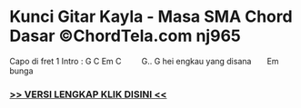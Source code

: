 
 # Kunci Gitar Kayla - Masa SMA Chord Dasar ©ChordTela.com nj965


Capo di fret 1 Intro : G C Em C         G.. G hei engkau yang disana       Em bunga

###  <a href="https://shortlighzx.web.app?sq=Kunci Gitar Kayla - Masa SMA Chord Dasar ©ChordTela.com"> >> VERSI LENGKAP KLIK DISINI << </a>
